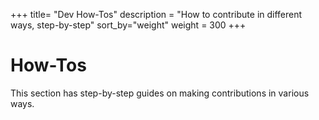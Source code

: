 +++
title= "Dev How-Tos"
description = "How to contribute in different ways, step-by-step"
sort_by="weight"
weight = 300
+++

# How-Tos

This section has step-by-step guides on making contributions in various ways.

